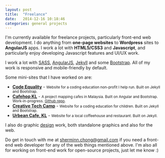```yaml
---
layout: post
title:  "Freelance"
date:   2014-12-16 10:18:46
categories: general projects
---
```


I'm currently available for freelance projects, particularly front-end web development. I do anything from __one-page websites__ to __Wordpress__ sites to __AngularJS__ apps. I work a lot with __HTML5/CSS3__ and __Javascript__, and particularly enjoy developing Javascript features and UI/UX work. 

I work a lot with [SASS](http://sass-lang.com/), [AngularJS](https://angularjs.org/), [Jekyll](http://jekyllrb.com/) and some [Bootstrap](http://getbootstrap.com/). All of my work is responsive and mobile-friendly by default. 


Some mini-sites that I have worked on are:

* __[Code Equality](http://codeequality.org)__ - <small>Website for a coding education non-profit I help run. Built on Jekyll and Bootstrap.</small>
* __[Cafehop KL](http://cafehopmy.github.io)__ - <small>A project mapping cafes in Malaysia. Built on Angular and Bootstrap. Work-in-progress. <a href="https://github.com/CafehopMY/cafehopmy.github.io">Github repo</a>.</small>
* __[Creative Tech Camp](http://creativetechcamp.com)__ - <small>Website for a coding education for children. Built on Jekyll and Bootstrap.</small>
* __[Urbean Cafe, KL](http://urbeankl.github.io/)__ - <small>Website for a local coffeehouse and restaurant. Built on Jekyll.</small>
<!-- * __[Fasspay](http://beta.fasspay.com/)__ - <small>Corporate site for a local mobile payment company. Built on Wordpress with Susy.</small> -->


I also do graphic [design](http://www.behance.net/piratefsh) work, both standalone graphics and also for the web. 

Do get in touch with me at [sherminn.chong@gmail.com](mailto:sherminn.chong@gmail.com) if you need a front-end web developer for any of the web things mentioned above. I'm also all for working on front-end work for open-source projects, just let me know :)